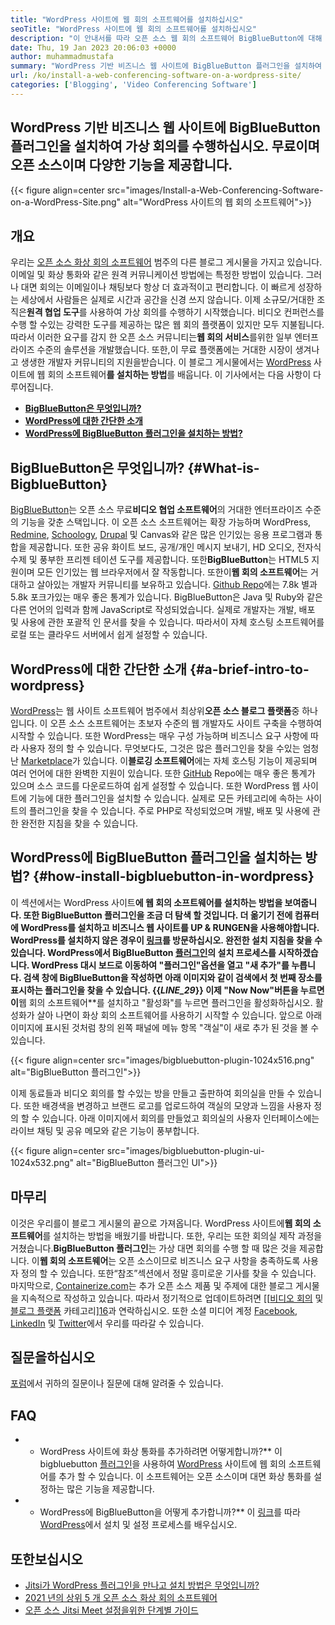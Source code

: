 ```yaml
---
title: "WordPress 사이트에 웹 회의 소프트웨어를 설치하십시오" 
seoTitle: "WordPress 사이트에 웹 회의 소프트웨어를 설치하십시오" 
description: "이 안내서를 따라 오픈 소스 웹 회의 소프트웨어 BigBlueButton에 대해 알아보십시오. WordPress에 BigBlueButton 플러그인을 설치하는 방법을 살펴 보겠습니다." 
date: Thu, 19 Jan 2023 20:06:03 +0000
author: muhammadmustafa
summary: "WordPress 기반 비즈니스 웹 사이트에 BigBlueButton 플러그인을 설치하여 가상 회의를 수행하십시오. 무료이며 오픈 소스이며 다양한 기능을 제공합니다." 
url: /ko/install-a-web-conferencing-software-on-a-wordpress-site/
categories: ['Blogging', 'Video Conferencing Software']
---
```


## WordPress 기반 비즈니스 웹 사이트에 BigBlueButton 플러그인을 설치하여 가상 회의를 수행하십시오. 무료이며 오픈 소스이며 다양한 기능을 제공합니다.

{{< figure align=center src="images/Install-a-Web-Conferencing-Software-on-a-WordPress-Site.png" alt="WordPress 사이트의 웹 회의 소프트웨어">}}


## 개요
우리는 [오픈 소스 화상 회의 소프트웨어][1] 범주의 다른 블로그 게시물을 가지고 있습니다. 이메일 및 화상 통화와 같은 원격 커뮤니케이션 방법에는 특정한 방법이 있습니다. 그러나 대면 회의는 이메일이나 채팅보다 항상 더 효과적이고 편리합니다. 이 빠르게 성장하는 세상에서 사람들은 실제로 시간과 공간을 신경 쓰지 않습니다. 이제 소규모/거대한 조직은**원격 협업 도구**를 사용하여 가상 회의를 수행하기 시작했습니다. 비디오 컨퍼런스를 수행 할 수있는 강력한 도구를 제공하는 많은 웹 회의 플랫폼이 있지만 모두 지불됩니다. 따라서 이러한 요구를 감지 한 오픈 소스 커뮤니티는**웹 회의 서비스**를위한 일부 엔터프라이즈 수준의 솔루션을 개발했습니다. 또한,이 무료 플랫폼에는 거대한 시장이 생겨나 고 생생한 개발자 커뮤니티의 지원을받습니다. 이 블로그 게시물에서는 [WordPress][2] 사이트에 웹 회의 소프트웨어**를 설치하는 방법**를 배웁니다.
이 기사에서는 다음 사항이 다루어집니다.
* [**BigBlueButton은 무엇입니까?**][3]
* [**WordPress에 대한 간단한 소개**][4]
* **[WordPress에 BigBlueButton 플러그인을 설치하는 방법?][5]**

## **BigBlueButton은 무엇입니까?** {#What-is-BigblueButton}
[BigBlueButton][6]는 오픈 소스 무료**비디오 협업 소프트웨어**의 거대한 엔터프라이즈 수준의 기능을 갖춘 스택입니다. 이 오픈 소스 소프트웨어는 확장 가능하며 WordPress, [Redmine][7], [Schoology][8], [Drupal][9] 및 Canvas와 같은 많은 인기있는 응용 프로그램과 통합을 제공합니다. 또한 공유 화이트 보드, 공개/개인 메시지 보내기, HD 오디오, 전자식 수제 및 풍부한 프리젠 테이션 도구를 제공합니다. 또한**BigBlueButton**는 HTML5 지원이며 모든 인기있는 웹 브라우저에서 잘 작동합니다.
또한이**웹 회의 소프트웨어**는 거대하고 살아있는 개발자 커뮤니티를 보유하고 있습니다. [Github Repo][10]에는 7.8k 별과 5.8k 포크가있는 매우 좋은 통계가 있습니다. BigBlueButton은 Java 및 Ruby와 같은 다른 언어의 입력과 함께 JavaScript로 작성되었습니다. 실제로 개발자는 개발, 배포 및 사용에 관한 포괄적 인 문서를 찾을 수 있습니다. 따라서이 자체 호스팅 소프트웨어를 로컬 또는 클라우드 서버에서 쉽게 설정할 수 있습니다.

## **WordPress에 대한 간단한 소개** {#a-brief-intro-to-wordpress}
[WordPress][2]는 웹 사이트 소프트웨어 범주에서 최상위**오픈 소스 블로그 플랫폼**중 하나입니다. 이 오픈 소스 소프트웨어는 초보자 수준의 웹 개발자도 사이트 구축을 수행하여 시작할 수 있습니다. 또한 WordPress는 매우 구성 가능하며 비즈니스 요구 사항에 따라 사용자 정의 할 수 있습니다. 무엇보다도, 그것은 많은 플러그인을 찾을 수있는 엄청난 [Marketplace][11]가 있습니다.
이**블로깅 소프트웨어**에는 자체 호스팅 기능이 제공되며 여러 언어에 대한 완벽한 지원이 있습니다. 또한 [GitHub][12] Repo에는 매우 좋은 통계가 있으며 소스 코드를 다운로드하여 쉽게 설정할 수 있습니다. 또한 WordPress 웹 사이트에 기능에 대한 플러그인을 설치할 수 있습니다. 실제로 모든 카테고리에 속하는 사이트의 플러그인을 찾을 수 있습니다. 주로 PHP로 작성되었으며 개발, 배포 및 사용에 관한 완전한 지침을 찾을 수 있습니다.

## **WordPress에 BigBlueButton 플러그인을 설치하는 방법?** {#how-install-bigbluebutton-in-wordpress}
이 섹션에서는 WordPress 사이트**에 웹 회의 소프트웨어를 설치하는 방법을 보여줍니다. 또한 BigBlueButton 플러그인을 조금 더 탐색 할 것입니다. 더 옮기기 전에 컴퓨터에 WordPress를 설치하고 비즈니스 웹 사이트를 UP & RUNGEN을 사용해야합니다.
WordPress를 설치하지 않은 경우이 [링크][2]를 방문하십시오. 완전한 설치 지침을 찾을 수 있습니다.
WordPress에서 BigBlueButton [플러그인][13]의 설치 프로세스를 시작하겠습니다.
WordPress 대시 보드로 이동하여 "플러그인"옵션을 열고 "새 추가"를 누릅니다. 검색 창에 BigBlueButton을 작성하면 아래 이미지와 같이 검색에서 첫 번째 장소를 표시하는 플러그인을 찾을 수 있습니다.
{{_LINE_29_}}
이제 "Now Now"버튼을 누르면이**웹 회의 소프트웨어**를 설치하고 "활성화"를 누르면 플러그인을 활성화하십시오. 활성화가 살아 나면이 화상 회의 소프트웨어를 사용하기 시작할 수 있습니다. 앞으로 아래 이미지에 표시된 것처럼 창의 왼쪽 패널에 메뉴 항목 "객실"이 새로 추가 된 것을 볼 수 있습니다.

{{< figure align=center src="images/bigbluebutton-plugin-1024x516.png" alt="BigBlueButton 플러그인">}}

이제 동료들과 비디오 회의를 할 수있는 방을 만들고 출판하여 회의실을 만들 수 있습니다. 또한 배경색을 변경하고 브랜드 로고를 업로드하여 객실의 모양과 느낌을 사용자 정의 할 수 있습니다. 아래 이미지에서 회의를 만들었고 회의실의 사용자 인터페이스에는 라이브 채팅 및 공유 메모와 같은 기능이 풍부합니다.

{{< figure align=center src="images/bigbluebutton-plugin-ui-1024x532.png" alt="BigBlueButton 플러그인 UI">}}


## 마무리
이것은 우리를이 블로그 게시물의 끝으로 가져옵니다. WordPress 사이트에**웹 회의 소프트웨어**를 설치하는 방법을 배웠기를 바랍니다. 또한, 우리는 또한 회의실 제작 과정을 거쳤습니다.**BigBlueButton 플러그인**는 가상 대면 회의를 수행 할 때 많은 것을 제공합니다. 이**웹 회의 소프트웨어**는 오픈 소스이므로 비즈니스 요구 사항을 충족하도록 사용자 정의 할 수 있습니다. 또한“참조”섹션에서 정말 흥미로운 기사를 찾을 수 있습니다.
마지막으로, [Containerize.com][14]는 추가 오픈 소스 제품 및 주제에 대한 블로그 게시물을 지속적으로 작성하고 있습니다. 따라서 정기적으로 업데이트하려면 [[[비디오 회의][1] 및 [블로그 플랫폼][15] 카테고리][16]과 연락하십시오. 또한 소셜 미디어 계정 [Facebook][17], [LinkedIn][18] 및 [Twitter][19]에서 우리를 따라갈 수 있습니다.

## 질문을하십시오
[포럼][20]에서 귀하의 질문이나 질문에 대해 알려줄 수 있습니다.

## FAQ
* * WordPress 사이트에 화상 통화를 추가하려면 어떻게합니까?**
이 bigbluebutton [플러그인][13]을 사용하여 [WordPress][2] 사이트에 웹 회의 소프트웨어를 추가 할 수 있습니다. 이 소프트웨어는 오픈 소스이며 대면 화상 통화를 설정하는 많은 기능을 제공합니다.
* * WordPress에 BigBlueButton을 어떻게 추가합니까?**
이 [링크][5]를 따라 [WordPress][2]에서 설치 및 설정 프로세스를 배우십시오.

## 또한보십시오
  * [Jitsi가 WordPress 플러그인을 만나고 설치 방법은 무엇입니까?][21]
  * [2021 년의 상위 5 개 오픈 소스 화상 회의 소프트웨어][22]
  * [오픈 소스 Jitsi Meet 설정을위한 단계별 가이드][23]

  
[1]: https://products.containerize.com/video-conferencing/
[2]: https://products.containerize.com/blogging/wordpress/
[3]: #What-is-BigBlueButton
[4]: #A-brief-intro-to-WordPress
[5]: #How-to-install-BigBlueButton-plugin-in-WordPress
[6]: https://products.containerize.com/video-conferencing/bigbluebutton/
[7]: https://products.containerize.com/project-management/redmine/
[8]: https://app.schoology.com/login
[9]: https://products.containerize.com/content-management/drupal/
[10]: https://github.com/bigbluebutton/bigbluebutton
[11]: https://wordpress.org/plugins/
[12]: https://github.com/WordPress/WordPress
[13]: https://wordpress.org/plugins/video-conferencing-with-bbb/
[14]: https://www.containerize.com/
[15]: https://products.containerize.com/blogging/
[16]: https://products.containerize.com/social-network-platforms/
[17]: https://web.facebook.com/containerize
[18]: https://www.linkedin.com/company/containerize/
[19]: https://twitter.com/containerize_co
[20]: https://forum.containerize.com/
[21]: https://blog.containerize.com/blogging/what-is-jitsi-meet-wordpress-plugin-and-how-to-install-it/
[22]: https://blog.containerize.com/video-conferencing-software/top-5-open-source-video-conferencing-software-of-2021/
[23]: https://blog.containerize.com/video-conferencing-software/how-to-set-up-open-source-jitsi-meet/
